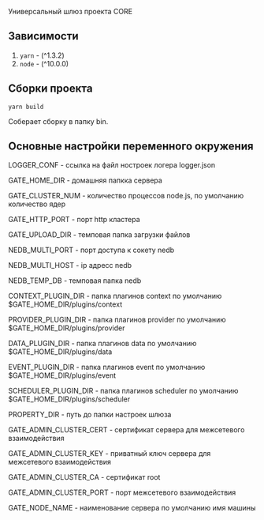 Универсальный шлюз проекта CORE

## Зависимости

1. `yarn` - (^1.3.2)
2. `node` - (^10.0.0)

## Сборки проекта 

`yarn build`

Соберает сборку в папку bin.

## Основные настройки переменного окружения

LOGGER_CONF - ссылка на файл ностроек логера logger.json

GATE_HOME_DIR - домашняя папкка сервера

GATE_CLUSTER_NUM - количество процессов node.js, по умолчанию количество ядер

GATE_HTTP_PORT - порт http кластера

GATE_UPLOAD_DIR - темповая папка загрузки файлов

NEDB_MULTI_PORT - порт доступа к сокету nedb 

NEDB_MULTI_HOST - ip адресс nedb

NEDB_TEMP_DB - темповая папка nedb

CONTEXT_PLUGIN_DIR - папка плагинов context по умолчанию $GATE_HOME_DIR/plugins/context

PROVIDER_PLUGIN_DIR - папка плагинов provider по умолчанию $GATE_HOME_DIR/plugins/provider

DATA_PLUGIN_DIR - папка плагинов data по умолчанию $GATE_HOME_DIR/plugins/data

EVENT_PLUGIN_DIR - папка плагинов event по умолчанию $GATE_HOME_DIR/plugins/event

SCHEDULER_PLUGIN_DIR - папка плагинов scheduler по умолчанию $GATE_HOME_DIR/plugins/scheduler

PROPERTY_DIR - путь до папки настроек шлюза

GATE_ADMIN_CLUSTER_CERT - сертификат сервера для межсетевого взаимодействия

GATE_ADMIN_CLUSTER_KEY - приватный ключ сервера для межсетевого взаимодействия

GATE_ADMIN_CLUSTER_CA - сертификат root

GATE_ADMIN_CLUSTER_PORT - порт межсетевого взаимодействия

GATE_NODE_NAME - наименование сервера по умолчанию имя машины
